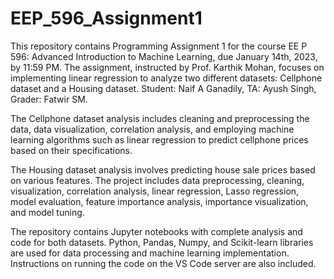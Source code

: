 # EEP_596_Assignment1

This repository contains Programming Assignment 1 for the course EE P 596: Advanced Introduction to Machine Learning, due January 14th, 2023, by 11:59 PM. The assignment, instructed by Prof. Karthik Mohan, focuses on implementing linear regression to analyze two different datasets: Cellphone dataset and a Housing dataset. Student: Naif A Ganadily, TA: Ayush Singh, Grader: Fatwir SM.

The Cellphone dataset analysis includes cleaning and preprocessing the data, data visualization, correlation analysis, and employing machine learning algorithms such as linear regression to predict cellphone prices based on their specifications.

The Housing dataset analysis involves predicting house sale prices based on various features. The project includes data preprocessing, cleaning, visualization, correlation analysis, linear regression, Lasso regression, model evaluation, feature importance analysis, importance visualization, and model tuning.

The repository contains Jupyter notebooks with complete analysis and code for both datasets. Python, Pandas, Numpy, and Scikit-learn libraries are used for data processing and machine learning implementation. Instructions on running the code on the VS Code server are also included.
